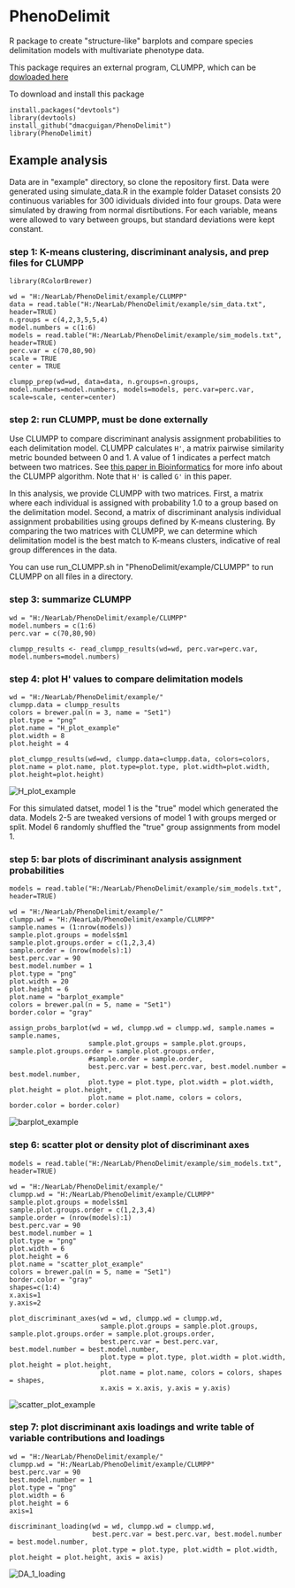 # PhenoDelimit
R package to create "structure-like" barplots and compare species delimitation models with multivariate phenotype data.

This package requires an external program, CLUMPP, which can be [dowloaded here](https://rosenberglab.stanford.edu/clumpp.html)

To download and install this package
```
install.packages("devtools")
library(devtools)
install_github("dmacguigan/PhenoDelimit")
library(PhenoDelimit)
```

## Example analysis
Data are in "example" directory, so clone the repository first. Data were generated using simulate_data.R in the example folder
Dataset consists 20 continuous variables for 300 idividuals divided into four groups.
Data were simulated by drawing from normal disrtibutions. 
For each variable, means were allowed to vary between groups, but standard deviations were kept constant.

### step 1: K-means clustering, discriminant analysis, and prep files for CLUMPP

```
library(RColorBrewer)

wd = "H:/NearLab/PhenoDelimit/example/CLUMPP"
data = read.table("H:/NearLab/PhenoDelimit/example/sim_data.txt", header=TRUE)
n.groups = c(4,2,3,5,5,4)
model.numbers = c(1:6)
models = read.table("H:/NearLab/PhenoDelimit/example/sim_models.txt", header=TRUE)
perc.var = c(70,80,90)
scale = TRUE
center = TRUE

clumpp_prep(wd=wd, data=data, n.groups=n.groups, model.numbers=model.numbers, models=models, perc.var=perc.var, scale=scale, center=center)
```
### step 2: run CLUMPP, must be done externally
Use CLUMPP to compare discriminant analysis assignment probabilities to each delimitation model. CLUMPP calculates `H'`, a matrix pairwise similarity metric bounded between 0 and 1. 
A value of 1 indicates a perfect match between two matrices.
See [this paper in Bioinformatics](https://academic.oup.com/bioinformatics/article/23/14/1801/188285) for more info about the CLUMPP algorithm. Note that `H'` is called `G'` in this paper.

In this analysis, we provide CLUMPP with two matrices. 
First, a matrix where each individual is assigned with probability 1.0 to a group based on the delimitation model.
Second, a matrix of discriminant analysis individual assignment probabilities using groups defined by K-means clustering. 
By comparing the two matrices with CLUMPP, we can determine which delimitation model is the best match to K-means clusters, indicative of real group differences in the data. 

You can use run_CLUMPP.sh in "PhenoDelimit/example/CLUMPP" to run CLUMPP on all files in a directory.

### step 3: summarize CLUMPP
```
wd = "H:/NearLab/PhenoDelimit/example/CLUMPP"
model.numbers = c(1:6)
perc.var = c(70,80,90)

clumpp_results <- read_clumpp_results(wd=wd, perc.var=perc.var, model.numbers=model.numbers)
```
### step 4: plot H' values to compare delimitation models
```
wd = "H:/NearLab/PhenoDelimit/example/"
clumpp.data = clumpp_results
colors = brewer.pal(n = 3, name = "Set1")
plot.type = "png"
plot.name = "H_plot_example"
plot.width = 8
plot.height = 4

plot_clumpp_results(wd=wd, clumpp.data=clumpp.data, colors=colors, plot.name = plot.name, plot.type=plot.type, plot.width=plot.width, plot.height=plot.height)
```
![H_plot_example](/example/H_plot_example.png)

For this simulated datset, model 1 is the "true" model which generated the data.
Models 2-5 are tweaked versions of model 1 with groups merged or split.
Model 6 randomly shuffled the "true" group assignments from model 1. 

### step 5: bar plots of discriminant analysis assignment probabilities
```
models = read.table("H:/NearLab/PhenoDelimit/example/sim_models.txt", header=TRUE)

wd = "H:/NearLab/PhenoDelimit/example/"
clumpp.wd = "H:/NearLab/PhenoDelimit/example/CLUMPP"
sample.names = (1:nrow(models))
sample.plot.groups = models$m1
sample.plot.groups.order = c(1,2,3,4)
sample.order = (nrow(models):1)
best.perc.var = 90
best.model.number = 1
plot.type = "png"
plot.width = 20
plot.height = 6
plot.name = "barplot_example"
colors = brewer.pal(n = 5, name = "Set1")
border.color = "gray"

assign_probs_barplot(wd = wd, clumpp.wd = clumpp.wd, sample.names = sample.names,
                    sample.plot.groups = sample.plot.groups, sample.plot.groups.order = sample.plot.groups.order,
                    #sample.order = sample.order,
                    best.perc.var = best.perc.var, best.model.number = best.model.number,
                    plot.type = plot.type, plot.width = plot.width, plot.height = plot.height,
                    plot.name = plot.name, colors = colors, border.color = border.color)
```
![barplot_example](/example/barplot_example.png)

### step 6: scatter plot or density plot of discriminant axes
```
models = read.table("H:/NearLab/PhenoDelimit/example/sim_models.txt", header=TRUE)

wd = "H:/NearLab/PhenoDelimit/example/"
clumpp.wd = "H:/NearLab/PhenoDelimit/example/CLUMPP"
sample.plot.groups = models$m1
sample.plot.groups.order = c(1,2,3,4)
sample.order = (nrow(models):1)
best.perc.var = 90
best.model.number = 1
plot.type = "png"
plot.width = 6
plot.height = 6
plot.name = "scatter_plot_example"
colors = brewer.pal(n = 5, name = "Set1")
border.color = "gray"
shapes=c(1:4)
x.axis=1
y.axis=2

plot_discriminant_axes(wd = wd, clumpp.wd = clumpp.wd,
                       sample.plot.groups = sample.plot.groups, sample.plot.groups.order = sample.plot.groups.order,
                       best.perc.var = best.perc.var, best.model.number = best.model.number,
                       plot.type = plot.type, plot.width = plot.width, plot.height = plot.height,
                       plot.name = plot.name, colors = colors, shapes = shapes,
                       x.axis = x.axis, y.axis = y.axis)

```
![scatter_plot_example](/example/scatter_plot_example.png)


### step 7: plot discriminant axis loadings and write table of variable contributions and loadings
```
wd = "H:/NearLab/PhenoDelimit/example/"
clumpp.wd = "H:/NearLab/PhenoDelimit/example/CLUMPP"
best.perc.var = 90
best.model.number = 1
plot.type = "png"
plot.width = 6
plot.height = 6
axis=1

discriminant_loading(wd = wd, clumpp.wd = clumpp.wd,
                     best.perc.var = best.perc.var, best.model.number = best.model.number,
                     plot.type = plot.type, plot.width = plot.width, plot.height = plot.height, axis = axis)
```
![DA_1_loading](/example/DA_1_loading.png)




